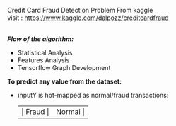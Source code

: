 Credit Card Fraud Detection Problem From kaggle <br/>
visit : https://www.kaggle.com/dalpozz/creditcardfraud
<br/><br/>

<b><i>Flow of the algorithm:</i></b>
      <ul>
        <li>Statistical Analysis</li>
        <li>Features Analysis</li>
        <li>Tensorflow Graph Development</li>
      </ul>


<b>To predict any value from the dataset:</b>
      <ul>
            <li>inputY is hot-mapped as normal/fraud transactions:
                  <table>
                      <tr>
                          <td>| Fraud |</td>
                          <td> Normal |</td>
                      </tr>
                  </table>
            </li>
      </ul>
